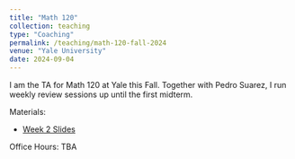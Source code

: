 ```yaml
---
title: "Math 120"
collection: teaching
type: "Coaching"
permalink: /teaching/math-120-fall-2024
venue: "Yale University"
date: 2024-09-04
---
```


I am the TA for Math 120 at Yale this Fall. Together with Pedro Suarez, I run weekly review sessions up until the first midterm.

Materials:
- [Week 2 Slides](https://max.steinbergfour.com/files/math120-3dgeometry.pdf)

Office Hours: TBA
